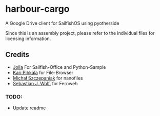 # harbour-cargo
A Google Drive client for SailfishOS using pyotherside

Since this is an assembly project, please refer to the individual files for licensing information.

## Credits

* [Jolla](https://www.jolla.com) For Sailfish-Office and Python-Sample
* [Kari Pihkala](https://github.com/karip/harbour-file-browser) for File-Browser
* [Michał Szczepaniak](https://github.com/Michal-Szczepaniak/nanofiles) for nanofiles
* [Sebastian J. Wolf.](https://github.com/Wunderfitz/harbour-fernweh) for Fernweh 

### TODO: 

* Update readme 
